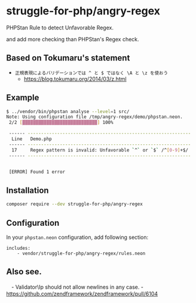 struggle-for-php/angry-regex
============================

PHPStan Rule to detect Unfavorable Regex.

and add more checking than PHPStan's Regex check.

## Based on Tokumaru's statement
 - `正規表現によるバリデーションでは ^ と $ ではなく \A と \z を使おう`
    - https://blog.tokumaru.org/2014/03/z.html
    
## Example
```sh
$ ../vendor/bin/phpstan analyse --level=1 src/
Note: Using configuration file /tmp/angry-regex/demo/phpstan.neon.
 2/2 [▓▓▓▓▓▓▓▓▓▓▓▓▓▓▓▓▓▓▓▓▓▓▓▓▓▓▓▓] 100%

 ------ -------------------------------------------------------------
  Line   Demo.php
 ------ -------------------------------------------------------------
  17     Regex pattern is invalid: Unfavorable `^` or `$` /^[0-9]+$/
 ------ -------------------------------------------------------------


 [ERROR] Found 1 error
```


## Installation

```sh
composer require --dev struggle-for-php/angry-regex
```

## Configuration

In your `phpstan.neon` configuration, add following section:

```neon
includes:
	- vendor/struggle-for-php/angry-regex/rules.neon
```

## Also see.
　- Validator\Ip should not allow newlines in any case.
    - https://github.com/zendframework/zendframework/pull/6104
